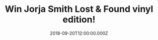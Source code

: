 ---
campaign-uuid: "c-0e65058e-75dd-4592-b50c-207c14491817"
type: "Competition"
category: "Gifts"
date: "2018-09-20T12:00:00.000Z"
end-date: "2018-10-20T23:59:00.000Z"
disable-form: false
is_promoted: false
has_entry_page: true
title: "Win Jorja Smith Lost & Found vinyl edition!"
competition-description: "<p>With a BRIT Award win, millions of streams and 10 magazine\
  \ front covers under her belt, Jorja Smith is the latest British sensation in the\
  \ world and we have amazing news for YOU: we are giving way her brand new album\
  \ Lost & Found vinyl edition to one of our lucky NME AAA members!</p>\r\n<p>Want\
  \ it? Click below for a chance to win!</p>"
hero-header: "Win Jorja Smith Lost & Found vinyl edition!"
terms-confirmation: "N/A"
banner-img: "https://assets.expresslyapp.com/asset-a8c46dda-85ca-48db-b7e6-280a40d66a97.jpg"
logo-left-href: "https://club.expressly.io"
logo-left-image: "https://assets.expresslyapp.com/asset-65d8befb-e270-465b-8c91-c7036a59c2a3.jpg"
logo-left-title: "ExpresslyClub"
bg-image-hero: "https://assets.expresslyapp.com/asset-ec694478-e4e0-48ec-b5c8-a0b86afe3be7.jpg"
bg-image-first: "https://assets.expresslyapp.com/asset-80c0bffe-2312-447b-9976-bf876abdf57c.jpg"
section1-content: "<p>Lost & Found is the rich fruit of Jorja’s past two years of\
  \ work and an artistic statement that’s why she has become one of the UK’s most-loved\
  \ female-breakthrough stars of recent years!</p>\r\n<p>Lost & Found spans a number\
  \ of personal, and relatable topics that only Jorja Smith could unite so compellingly.\
  \ Written across the ages of 17-20, is a masterpiece of observation and experience,\
  \ with an underlying innocence of a young artist finding her way in life.</p>\r\n\
  <p>If you can’t resist to listen her brand new hits, enter the form below for a\
  \ chance to win and you could be dancing and singing her songs anywhere!</p>"
entry-title: "Win Jorja Smith Lost & Found vinyl edition!"
entry-content: "Enter the draw to win Jorja Smith Lost & Found vinyl edition by completing\
  \ the form below before 23:59 on 20th of October 2018."
has-winner: false
prize-description: "Jorja Smith Lost & Found vinyl edition."
special-conditions: "Multiple entries are allowed up to one every day."
---